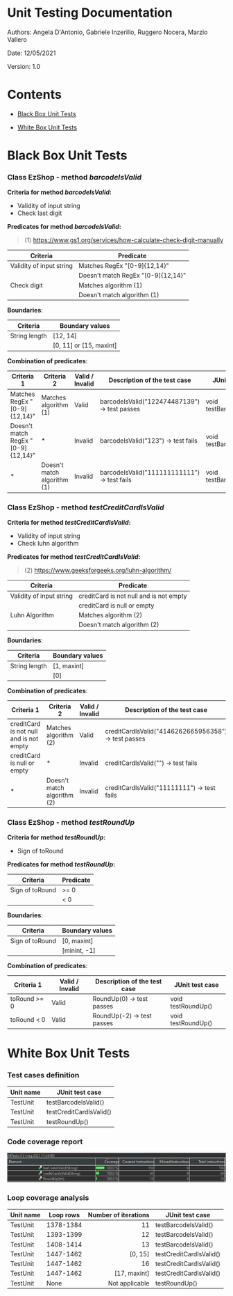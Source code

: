 # Unit Testing Documentation

Authors: Angela D'Antonio, Gabriele Inzerillo, Ruggero Nocera, Marzio Vallero

Date: 12/05/2021

Version: 1.0

# Contents

- [Black Box Unit Tests](#black-box-unit-tests)




- [White Box Unit Tests](#white-box-unit-tests)


# Black Box Unit Tests

 ### **Class EzShop - method *barcodeIsValid***

**Criteria for method *barcodeIsValid*:**
 - Validity of input string
 - Check last digit

**Predicates for method *barcodeIsValid*:**
>(1) https://www.gs1.org/services/how-calculate-check-digit-manually

| Criteria | Predicate |
| -------- | --------- |
| Validity of input string | Matches RegEx "[0-9]{12,14}" |
| | Doesn't match RegEx "[0-9]{12,14}" |
| Check digit | Matches algorithm (1) |
|  | Doesn't match algorithm (1) |

**Boundaries**:

| Criteria | Boundary values |
| -------- | --------------- |
| String length | [12, 14] |
|          | [0, 11] or [15, maxint] |

**Combination of predicates**:

| Criteria 1 | Criteria 2 | Valid / Invalid | Description of the test case | JUnit test case |
|-------|-------|-------|-------|-------|
| Matches RegEx "[0-9]{12,14}" | Matches algorithm (1) | Valid | barcodeIsValid("122474487139") -> test passes | void testBarcodeIsValid() |
| Doesn't match RegEx "[0-9]{12,14}" | * | Invalid | barcodeIsValid("123") -> test fails | void testBarcodeIsValid() |
| * | Doesn't match algorithm (1) | Invalid | barcodeIsValid("111111111111") -> test fails | void testBarcodeIsValid() |

### **Class EzShop - method *testCreditCardIsValid***

**Criteria for method *testCreditCardIsValid*:**

 - Validity of input string
 - Check luhn algorithm

**Predicates for method *testCreditCardIsValid*:**

>(2) https://www.geeksforgeeks.org/luhn-algorithm/

| Criteria                 | Predicate                               |
| ------------------------ | --------------------------------------- |
| Validity of input string | creditCard is not null and is not empty |
|                          | creditCard is null or empty             |
| Luhn Algorithm           | Matches algorithm (2)                   |
|                          | Doesn't match algorithm (2)             |

**Boundaries**:

| Criteria      | Boundary values |
| ------------- | --------------- |
| String length | [1, maxint]     |
|               | [0]             |

**Combination of predicates**:

| Criteria 1                              | Criteria 2                  | Valid / Invalid | Description of the test case                         | JUnit test case              |
| --------------------------------------- | --------------------------- | --------------- | ---------------------------------------------------- | ---------------------------- |
| creditCard is not null and is not empty | Matches algorithm (2)       | Valid           | creditCardIsValid("4146262665956358") -> test passes | void testCreditCardIsValid() |
| creditCard is null or empty             | *                           | Invalid         | creditCardIsValid("") -> test fails                  | void testCreditCardIsValid() |
| *                                       | Doesn't match algorithm (2) | Invalid         | creditCardIsValid("11111111") -> test fails          | void testCreditCardIsValid() |

### **Class EzShop - method *testRoundUp***

**Criteria for method *testRoundUp*:**

 - Sign of toRound

**Predicates for method *testRoundUp*:**

| Criteria        | Predicate |
| --------------- | --------- |
| Sign of toRound | >= 0      |
|                 | < 0       |

**Boundaries**:

| Criteria        | Boundary values |
| --------------- | --------------- |
| Sign of toRound | [0, maxint]     |
|                 | [minint, -1]    |

**Combination of predicates**:

| Criteria 1   | Valid / Invalid | Description of the test case | JUnit test case    |
| ------------ | --------------- | ---------------------------- | ------------------ |
| toRound >= 0 | Valid           | RoundUp(0) -> test passes    | void testRoundUp() |
| toRound < 0  | Valid           | RoundUp(-2) -> test passes   | void testRoundUp() |

# White Box Unit Tests

### Test cases definition

| Unit name | JUnit test case |
|--|--|
|TestUnit|testBarcodeIsValid()|
|TestUnit|testCreditCardIsValid()|
|TestUnit|testRoundUp()|

### Code coverage report
![image](./TestReport/unitTestCoverage.png)

### Loop coverage analysis

|Unit name | Loop rows | Number of iterations | JUnit test case |
|---|---|---:|---|
|TestUnit|1378-1384|11|testBarcodeIsValid()|
|TestUnit|1393-1399|12|testBarcodeIsValid()|
|TestUnit|1408-1414|13|testBarcodeIsValid()|
|TestUnit|1447-1462|[0, 15]|testCreditCardIsValid()|
|TestUnit|1447-1462|16|testCreditCardIsValid()|
|TestUnit|1447-1462|[17, maxint]|testCreditCardIsValid()|
|TestUnit|None|Not applicable|testRoundUp()|



